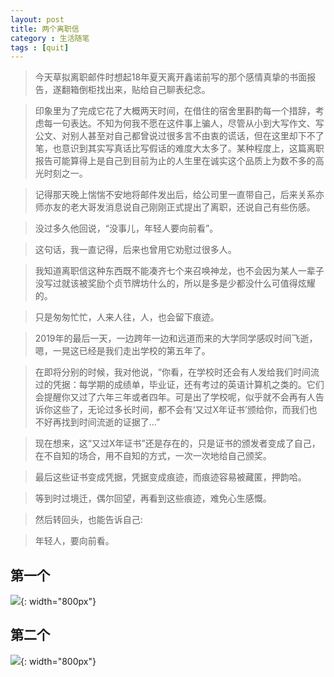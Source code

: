 ```yaml
---
layout: post
title: 两个离职信
category : 生活随笔
tags : [quit]
---
```


>今天草拟离职邮件时想起18年夏天离开鑫诺前写的那个感情真挚的书面报告，遂翻箱倒柜找出来，贴给自己聊表纪念。

>印象里为了完成它花了大概两天时间，在借住的宿舍里斟酌每一个措辞，考虑每一句表达。不知为何我不愿在这件事上骗人，尽管从小到大写作文、写公文、对别人甚至对自己都曾说过很多言不由衷的谎话，但在这里却下不了笔，也意识到其实写真话比写假话的难度大太多了。某种程度上，这篇离职报告可能算得上是自己到目前为止的人生里在诚实这个品质上为数不多的高光时刻之一。

>记得那天晚上惴惴不安地将邮件发出后，给公司里一直带自己，后来关系亦师亦友的老大哥发消息说自己刚刚正式提出了离职，还说自己有些伤感。

>没过多久他回说，“没事儿，年轻人要向前看”。

>这句话，我一直记得，后来也曾用它劝慰过很多人。

>我知道离职信这种东西既不能凑齐七个来召唤神龙，也不会因为某人一辈子没写过就该被奖励个贞节牌坊什么的，所以是多是少都没什么可值得炫耀的。

>只是匆匆忙忙，人来人往，人，也会留下痕迹。

>2019年的最后一天，一边跨年一边和远道而来的大学同学感叹时间飞逝，嗯，一晃这已经是我们走出学校的第五年了。

>在即将分别的时候，我对他说，“你看，在学校时还会有人发给我们时间流过的凭据：每学期的成绩单，毕业证，还有考过的英语计算机之类的。它们会提醒你又过了六年三年或者四年。可是出了学校呢，似乎就不会再有人告诉你这些了，无论过多长时间，都不会有‘又过X年证书’颁给你，而我们也不好再找到时间流逝的证据了…”

>现在想来，这“又过X年证书”还是存在的，只是证书的颁发者变成了自己，在不自知的场合，用不自知的方式，一次一次地给自己颁奖。

>最后这些证书变成凭据，凭据变成痕迹，而痕迹容易被藏匿，押韵哈。

>等到时过境迁，偶尔回望，再看到这些痕迹，难免心生感慨。

>然后转回头，也能告诉自己:

>年轻人，要向前看。


## 第一个


![](   https://themeiwu.com/img/life/life20190305.PNG){: width="800px"}

## 第二个


![](   https://themeiwu.com/img/life/life2019030501.PNG){: width="800px"}
